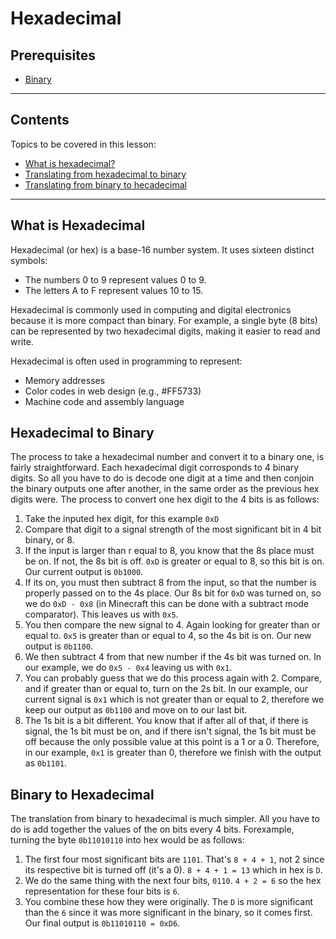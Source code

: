 # Hexadecimal


## Prerequisites

- [Binary](Binary.md#Binary)

---

## Contents

Topics to be covered in this lesson:

- [What is hexadecimal?](Hexadecimal.md#what-is-hexadecimal)
- [Translating from hexadecimal to binary](Hexadecimal.md#hexadecimal-to-binary)
- [Translating from binary to hecadecimal](Hexadecimal.md#binary-to-hexadecimal)


---

## What is Hexadecimal
Hexadecimal (or hex) is a base-16 number system. It uses sixteen distinct symbols:
- The numbers 0 to 9 represent values 0 to 9.
- The letters A to F represent values 10 to 15.

Hexadecimal is commonly used in computing and digital electronics because it is more compact than binary. For example, a single byte (8 bits) can be represented by two hexadecimal digits, making it easier to read and write.

Hexadecimal is often used in programming to represent:
- Memory addresses
- Color codes in web design (e.g., #FF5733)
- Machine code and assembly language

## Hexadecimal to Binary
The process to take a hexadecimal number and convert it to a binary one, is fairly straightforward. Each hexadecimal digit corrosponds to 4 binary digits. So all you have to do is decode one digit at a time and then conjoin the binary outputs one after another, in the same order as the previous hex digits were. The process to convert one hex digit to the 4 bits is as follows:

1. Take the inputed hex digit, for this example `0xD`
2. Compare that digit to a signal strength of the most significant bit in 4 bit binary, or 8.
3. If the input is larger than r equal to 8, you know that the 8s place must be on. If not, the 8s bit is off. `0xD` is greater or equal to 8, so this bit is on. Our current output is `0b1000`.
4. If its on, you must then subtract 8 from the input, so that the number is properly passed on to the 4s place. Our 8s bit for `0xD` was turned on, so we do `0xD - 0x8` (in Minecraft this can be done with a subtract mode comparator). This leaves us with `0x5`.
5. You then compare the new signal to 4. Again looking for greater than or equal to. `0x5` is greater than or equal to 4, so the 4s bit is on. Our new output is `0b1100`.
6. We then subtract 4 from that new number if the 4s bit was turned on. In our example, we do `0x5 - 0x4` leaving us with `0x1`.
7. You can probably guess that we do this process again with 2. Compare, and if greater than or equal to, turn on the 2s bit. In our example, our current signal is `0x1` which is not greater than or equal to 2, therefore we keep our output as `0b1100` and move on to our last bit.
8. The 1s bit is a bit different. You know that if after all of that, if there is signal, the 1s bit must be on, and if there isn't signal, the 1s bit must be off because the only possible value at this point is a 1 or a 0. Therefore, in our example, `0x1` is greater than 0, therefore we finish with the output as `0b1101`.

## Binary to Hexadecimal
The translation from binary to hexadecimal is much simpler. All you have to do is add together the values of the on bits every 4 bits. Forexample, turning the byte `0b11010110` into hex would be as follows:
1. The first four most significant bits are `1101`. That's `8 + 4 + 1`, not 2 since its respective bit is turned off (it's a 0). `8 + 4 + 1 = 13` which in hex is `D`.
2. We do the same thing with the next four bits, `0110`. `4 + 2 = 6` so the hex representation for these four bits is `6`.
3. You combine these how they were originally. The `D` is more significant than the `6` since it was more significant in the binary, so it comes first. Our final output is `0b11010110 = 0xD6`.